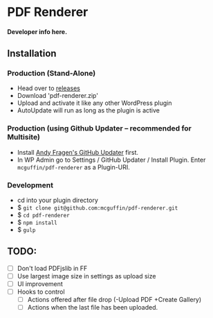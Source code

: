 PDF Renderer
===============

#### Developer info here. ####


Installation
------------

### Production (Stand-Alone)
 - Head over to [releases](../../releases)
 - Download 'pdf-renderer.zip'
 - Upload and activate it like any other WordPress plugin
 - AutoUpdate will run as long as the plugin is active

### Production (using Github Updater – recommended for Multisite)
 - Install [Andy Fragen's GitHub Updater](https://github.com/afragen/github-updater) first.
 - In WP Admin go to Settings / GitHub Updater / Install Plugin. Enter `mcguffin/pdf-renderer` as a Plugin-URI.

### Development
 - cd into your plugin directory
 - $ `git clone git@github.com:mcguffin/pdf-renderer.git`
 - $ `cd pdf-renderer`
 - $ `npm install`
 - $ `gulp`


TODO:
-----
 - [ ] Don't load PDFjslib in FF
 - [ ] Use largest image size in settings as upload size
 - [ ] UI improvement
 - [ ] Hooks to control
	 - [ ] Actions offered after file drop (-Upload PDF +Create Gallery)
	 - [ ] Actions when the last file has been uploaded.
